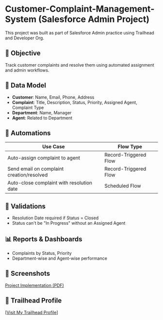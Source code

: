 # Customer-Complaint-Management-System (Salesforce Admin Project)
This project was built as part of Salesforce Admin practice using Trailhead and Developer Org.

## 🎯 Objective
Track customer complaints and resolve them using automated assignment and admin workflows.

## 📐 Data Model
- **Customer**: Name, Email, Phone, Address
- **Complaint**: Title, Description, Status, Priority, Assigned Agent, Complaint Type
- **Department**: Name, Manager
- **Agent**: Related to Department

## 🔄 Automations
| Use Case                                   | Flow Type             |
|--------------------------------------------|------------------------|
| Auto-assign complaint to agent             | Record-Triggered Flow |
| Send email on complaint creation/resolved  | Record-Triggered Flow |
| Auto-close complaint with resolution date  | Scheduled Flow        |

## 🧪 Validations
- Resolution Date required if Status = Closed
- Status can't be "In Progress" without an Assigned Agent

## 📊 Reports & Dashboards
- Complaints by Status, Priority
- Department-wise and Agent-wise performance

## 🧾 Screenshots
[Project Implementation (PDF)](./CustomerComplaintManagementsystem.pdf)

## 📜 Trailhead Profile
[[Visit My Trailhead Profile](https://www.salesforce.com/trailblazer/rmane70)]
